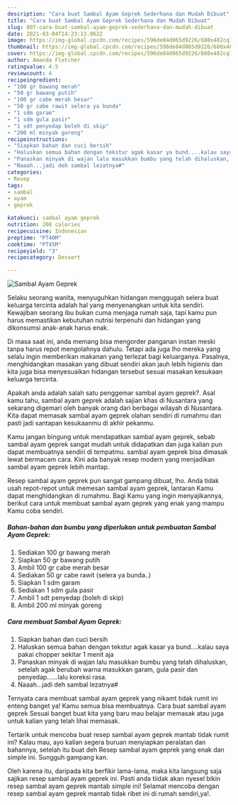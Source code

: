 ```yaml
---
description: "Cara buat Sambal Ayam Geprek Sederhana dan Mudah Dibuat"
title: "Cara buat Sambal Ayam Geprek Sederhana dan Mudah Dibuat"
slug: 807-cara-buat-sambal-ayam-geprek-sederhana-dan-mudah-dibuat
date: 2021-03-04T14:23:13.062Z
image: https://img-global.cpcdn.com/recipes/596de84d065d9226/680x482cq70/sambal-ayam-geprek-foto-resep-utama.jpg
thumbnail: https://img-global.cpcdn.com/recipes/596de84d065d9226/680x482cq70/sambal-ayam-geprek-foto-resep-utama.jpg
cover: https://img-global.cpcdn.com/recipes/596de84d065d9226/680x482cq70/sambal-ayam-geprek-foto-resep-utama.jpg
author: Amanda Fletcher
ratingvalue: 4.5
reviewcount: 4
recipeingredient:
- "100 gr bawang merah"
- "50 gr bawang putih"
- "100 gr cabe merah besar"
- "50 gr cabe rawit selera ya bunda"
- "1 sdm garam"
- "1 sdm gula pasir"
- "1 sdt penyedap boleh di skip"
- "200 ml minyak goreng"
recipeinstructions:
- "Siapkan bahan dan cuci bersih"
- "Haluskan semua bahan dengan tekstur agak kasar ya bund....kalau saya pakai chopper sekitar 1 menit aja"
- "Panaskan minyak di wajan lalu masukkan bumbu yang telah dihaluskan, setelah agak berubah warna masukkan garam, gula pasir dan penyedap......lalu koreksi rasa."
- "Naaah...jadi deh sambal lezatnya#"
categories:
- Resep
tags:
- sambal
- ayam
- geprek

katakunci: sambal ayam geprek 
nutrition: 208 calories
recipecuisine: Indonesian
preptime: "PT40M"
cooktime: "PT45M"
recipeyield: "3"
recipecategory: Dessert

---
```



![Sambal Ayam Geprek](https://img-global.cpcdn.com/recipes/596de84d065d9226/680x482cq70/sambal-ayam-geprek-foto-resep-utama.jpg)

Selaku seorang wanita, menyuguhkan hidangan menggugah selera buat keluarga tercinta adalah hal yang menyenangkan untuk kita sendiri. Kewajiban seorang ibu bukan cuma menjaga rumah saja, tapi kamu pun harus memastikan kebutuhan nutrisi terpenuhi dan hidangan yang dikonsumsi anak-anak harus enak.

Di masa  saat ini, anda memang bisa mengorder panganan instan meski tanpa harus repot mengolahnya dahulu. Tetapi ada juga lho mereka yang selalu ingin memberikan makanan yang terlezat bagi keluarganya. Pasalnya, menghidangkan masakan yang dibuat sendiri akan jauh lebih higienis dan kita juga bisa menyesuaikan hidangan tersebut sesuai masakan kesukaan keluarga tercinta. 



Apakah anda adalah salah satu penggemar sambal ayam geprek?. Asal kamu tahu, sambal ayam geprek adalah sajian khas di Nusantara yang sekarang digemari oleh banyak orang dari berbagai wilayah di Nusantara. Kita dapat memasak sambal ayam geprek olahan sendiri di rumahmu dan pasti jadi santapan kesukaanmu di akhir pekanmu.

Kamu jangan bingung untuk mendapatkan sambal ayam geprek, sebab sambal ayam geprek sangat mudah untuk didapatkan dan juga kalian pun dapat membuatnya sendiri di tempatmu. sambal ayam geprek bisa dimasak lewat bermacam cara. Kini ada banyak resep modern yang menjadikan sambal ayam geprek lebih mantap.

Resep sambal ayam geprek pun sangat gampang dibuat, lho. Anda tidak usah repot-repot untuk memesan sambal ayam geprek, lantaran Kamu dapat menghidangkan di rumahmu. Bagi Kamu yang ingin menyajikannya, berikut cara untuk membuat sambal ayam geprek yang enak yang mampu Kamu coba sendiri.

<!--inarticleads1-->

##### Bahan-bahan dan bumbu yang diperlukan untuk pembuatan Sambal Ayam Geprek:

1. Sediakan 100 gr bawang merah
1. Siapkan 50 gr bawang putih
1. Ambil 100 gr cabe merah besar
1. Sediakan 50 gr cabe rawit (selera ya bunda..)
1. Siapkan 1 sdm garam
1. Sediakan 1 sdm gula pasir
1. Ambil 1 sdt penyedap (boleh di skip)
1. Ambil 200 ml minyak goreng




<!--inarticleads2-->

##### Cara membuat Sambal Ayam Geprek:

1. Siapkan bahan dan cuci bersih
1. Haluskan semua bahan dengan tekstur agak kasar ya bund....kalau saya pakai chopper sekitar 1 menit aja
1. Panaskan minyak di wajan lalu masukkan bumbu yang telah dihaluskan, setelah agak berubah warna masukkan garam, gula pasir dan penyedap......lalu koreksi rasa.
1. Naaah...jadi deh sambal lezatnya#




Ternyata cara membuat sambal ayam geprek yang nikamt tidak rumit ini enteng banget ya! Kamu semua bisa membuatnya. Cara buat sambal ayam geprek Sesuai banget buat kita yang baru mau belajar memasak atau juga untuk kalian yang telah lihai memasak.

Tertarik untuk mencoba buat resep sambal ayam geprek mantab tidak rumit ini? Kalau mau, ayo kalian segera buruan menyiapkan peralatan dan bahannya, setelah itu buat deh Resep sambal ayam geprek yang enak dan simple ini. Sungguh gampang kan. 

Oleh karena itu, daripada kita berfikir lama-lama, maka kita langsung saja sajikan resep sambal ayam geprek ini. Pasti anda tiidak akan nyesel bikin resep sambal ayam geprek mantab simple ini! Selamat mencoba dengan resep sambal ayam geprek mantab tidak ribet ini di rumah sendiri,ya!.

